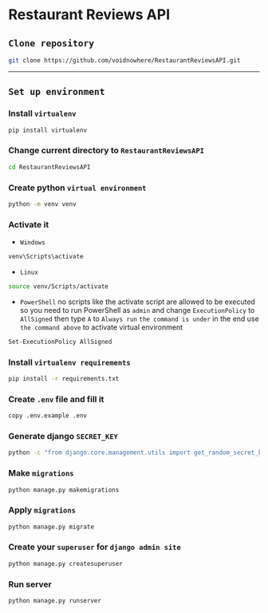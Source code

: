 # Restaurant Reviews API

## `Clone repository`
```bash
git clone https://github.com/voidnowhere/RestaurantReviewsAPI.git
```

<hr>

## `Set up environment`
### Install `virtualenv`
```bash
pip install virtualenv
```
### Change current directory to `RestaurantReviewsAPI`
```bash
cd RestaurantReviewsAPI
```
### Create python `virtual environment`
```bash
python -m venv venv
```
### Activate it
- `Windows`
```bash
venv\Scripts\activate
```
- `Linux`
```bash
source venv/Scripts/activate
```
- `PowerShell`
no scripts like the activate script are allowed to be executed so you need to run PowerShell as `admin` and change `ExecutionPolicy` to `AllSigned` then type `A` to `Always run` `the command is under` in the end use `the command above` to activate virtual environment
```bash
Set-ExecutionPolicy AllSigned
```
### Install `virtualenv requirements`
```bash
pip install -r requirements.txt
```
### Create `.env` file and fill it
```bash
copy .env.example .env
```
### Generate django `SECRET_KEY`
```bash
python -c "from django.core.management.utils import get_random_secret_key; print(get_random_secret_key())"
```
### Make `migrations`
```bash
python manage.py makemigrations
```
### Apply `migrations`
```bash
python manage.py migrate
```
### Create your `superuser` for `django admin site`
```bash
python manage.py createsuperuser
```
### Run server
```bash
python manage.py runserver
```
